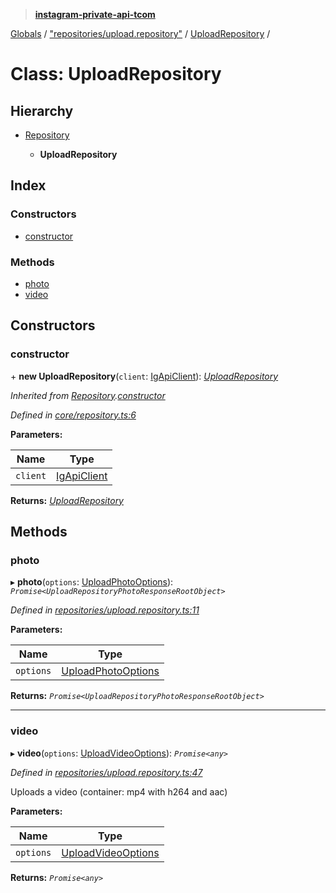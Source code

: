 > **[instagram-private-api-tcom](../README.md)**

[Globals](../README.md) / ["repositories/upload.repository"](../modules/_repositories_upload_repository_.md) / [UploadRepository](_repositories_upload_repository_.uploadrepository.md) /

# Class: UploadRepository

## Hierarchy

* [Repository](_core_repository_.repository.md)

  * **UploadRepository**

## Index

### Constructors

* [constructor](_repositories_upload_repository_.uploadrepository.md#constructor)

### Methods

* [photo](_repositories_upload_repository_.uploadrepository.md#photo)
* [video](_repositories_upload_repository_.uploadrepository.md#video)

## Constructors

###  constructor

\+ **new UploadRepository**(`client`: [IgApiClient](_core_client_.igapiclient.md)): *[UploadRepository](_repositories_upload_repository_.uploadrepository.md)*

*Inherited from [Repository](_core_repository_.repository.md).[constructor](_core_repository_.repository.md#constructor)*

*Defined in [core/repository.ts:6](https://github.com/cuonglnhust/instagram-private-api-tcom/blob/master/src/core/repository.ts#L6)*

**Parameters:**

Name | Type |
------ | ------ |
`client` | [IgApiClient](_core_client_.igapiclient.md) |

**Returns:** *[UploadRepository](_repositories_upload_repository_.uploadrepository.md)*

## Methods

###  photo

▸ **photo**(`options`: [UploadPhotoOptions](../interfaces/_types_upload_photo_options_.uploadphotooptions.md)): *`Promise<UploadRepositoryPhotoResponseRootObject>`*

*Defined in [repositories/upload.repository.ts:11](https://github.com/cuonglnhust/instagram-private-api-tcom/blob/3e16058/src/repositories/upload.repository.ts#L11)*

**Parameters:**

Name | Type |
------ | ------ |
`options` | [UploadPhotoOptions](../interfaces/_types_upload_photo_options_.uploadphotooptions.md) |

**Returns:** *`Promise<UploadRepositoryPhotoResponseRootObject>`*

___

###  video

▸ **video**(`options`: [UploadVideoOptions](../interfaces/_types_upload_video_options_.uploadvideooptions.md)): *`Promise<any>`*

*Defined in [repositories/upload.repository.ts:47](https://github.com/cuonglnhust/instagram-private-api-tcom/blob/3e16058/src/repositories/upload.repository.ts#L47)*

Uploads a video (container: mp4 with h264 and aac)

**Parameters:**

Name | Type |
------ | ------ |
`options` | [UploadVideoOptions](../interfaces/_types_upload_video_options_.uploadvideooptions.md) |

**Returns:** *`Promise<any>`*
